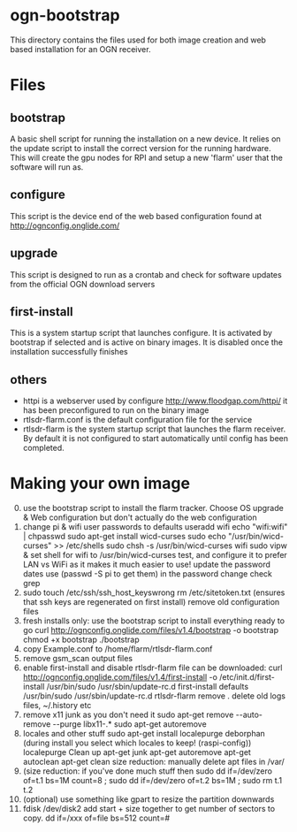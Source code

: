 ogn-bootstrap
=============

This directory contains the files used for both image creation and web based installation for an OGN receiver.

Files
=====

bootstrap
---------

A basic shell script for running the installation on a new device.  It relies on the update script to install the correct version for the running hardware.  This will create the gpu nodes for RPI and setup a new 'flarm' user that the software will run as.

configure
---------

This script is the device end of the web based configuration found at http://ognconfig.onglide.com/

upgrade
-------

This script is designed to run as a crontab and check for software updates from the official OGN download servers

first-install
-------------

This is a system startup script that launches configure.  It is activated by bootstrap if selected and is active on binary images.  It is disabled once the installation successfully finishes

others
------
- httpi is a webserver used by configure http://www.floodgap.com/httpi/  it has been preconfigured to run on the binary image
- rtlsdr-flarm.conf is the default configuration file for the service
- rtlsdr-flarm is the system startup script that launches the flarm receiver.  By default it is not configured to start automatically until config has been completed.


Making your own image
=====================	

 0. use the bootstrap script to install the flarm tracker.  Choose OS upgrade & Web configuration but don't actually do the 
    web configuration
 1. change pi & wifi user passwords to defaults
      useradd wifi
      echo "wifi:wifi" | chpasswd
      sudo apt-get install wicd-curses
      sudo echo "/usr/bin/wicd-curses" >> /etc/shells
      sudo chsh -s /usr/bin/wicd-curses wifi
      sudo vipw & set shell for wifi to /usr/bin/wicd-curses
      test, and configure it to prefer LAN vs WiFi as it makes it much easier to use!
      update the password dates use (passwd -S pi to get them) in the password change check grep
 2. sudo touch /etc/ssh/ssh_host_keyswrong 
      rm /etc/sitetoken.txt
      (ensures that ssh keys are regenerated on first install)
      remove old configuration files
 3. fresh installs only: use the bootstrap script to install everything ready to go
      curl http://ognconfig.onglide.com/files/v1.4/bootstrap -o bootstrap
      chmod +x bootstrap
      ./bootstrap
 4. copy Example.conf to /home/flarm/rtlsdr-flarm.conf
 5. remove gsm_scan output files
 6. enable first-install and disable rtlsdr-flarm
    file can be downloaded: curl http://ognconfig.onglide.com/files/v1.4/first-install -o /etc/init.d/first-install
    /usr/bin/sudo /usr/sbin/update-rc.d first-install defaults
    /usr/bin/sudo /usr/sbin/update-rc.d rtlsdr-flarm remove
  . delete old logs files, ~/.history etc
 7. remove x11 junk as you don't need it
     sudo apt-get remove --auto-remove --purge libx11-.*
     sudo apt-get autoremove
 8. locales and other stuff
     sudo apt-get install localepurge deborphan     (during install you select which locales to keep! (raspi-config))
     localepurge
    Clean up apt-get junk
     apt-get autoremove
     apt-get autoclean
     apt-get clean
    size reduction:  manually delete apt files in /var/
 9. (size reduction: if you've done much stuff then sudo dd if=/dev/zero of=t.1 bs=1M count=8 ; sudo dd if=/dev/zero of=t.2 bs=1M ; sudo rm t.1 t.2
 10. (optional) use something like gpart to resize the partition downwards
 11. fdisk /dev/disk2
      add start + size together to get number of sectors to copy.  dd if=/xxx of=file bs=512 count=#
